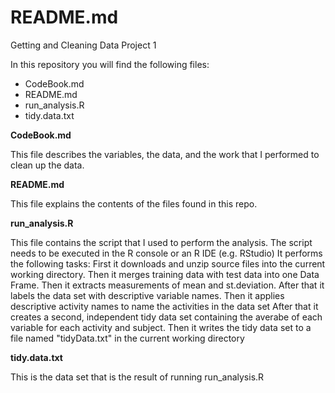 README.md
=====================

Getting and Cleaning Data Project 1

In this repository you will find the following files:

* CodeBook.md
* README.md
* run_analysis.R
* tidy.data.txt

**CodeBook.md**  

This file describes the variables, the data, and the work that I performed to clean up the data.

**README.md**  

This file explains the contents of the files found in this repo.

**run_analysis.R**   

This file contains the script that I used to perform the analysis.
The script needs to be executed in the R console or an R IDE (e.g. RStudio)
It performs the following tasks:
First it downloads and unzip source files into the current working directory.
Then it merges training data with test data into one Data Frame.
Then it extracts measurements of mean and st.deviation.
After that it labels the data set with descriptive variable names.
Then it applies descriptive activity names to name the activities in the data set
After that it creates a second, independent tidy data set containing the averabe of each variable for each activity and subject.
Then it writes the tidy data set to a file named "tidyData.txt" in the current working directory

**tidy.data.txt**  

This is the data set that is the result of running run_analysis.R

